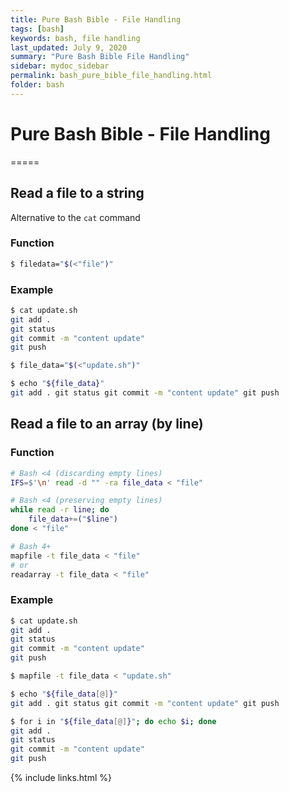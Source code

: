 ```yaml
---
title: Pure Bash Bible - File Handling
tags: [bash]
keywords: bash, file handling
last_updated: July 9, 2020
summary: "Pure Bash Bible File Handling"
sidebar: mydoc_sidebar
permalink: bash_pure_bible_file_handling.html
folder: bash
---
```


# Pure Bash Bible - File Handling
=====

## Read a file to a string
Alternative to the `cat` command

### Function
```bash 
$ filedata="$(<"file")"
```

### Example
```bash
$ cat update.sh
git add .
git status
git commit -m "content update"
git push

$ file_data="$(<"update.sh")"

$ echo "${file_data}"
git add . git status git commit -m "content update" git push
```

## Read a file to an array (by line)

### Function
```bash
# Bash <4 (discarding empty lines)
IFS=$'\n' read -d "" -ra file_data < "file"

# Bash <4 (preserving empty lines)
while read -r line; do
    file_data+=("$line")
done < "file"

# Bash 4+
mapfile -t file_data < "file"
# or 
readarray -t file_data < "file"
```

### Example
```bash
$ cat update.sh
git add .
git status
git commit -m "content update"
git push

$ mapfile -t file_data < "update.sh"

$ echo "${file_data[@]}"
git add . git status git commit -m "content update" git push

$ for i in "${file_data[@]}"; do echo $i; done
git add .
git status
git commit -m "content update"
git push
```


{% include links.html %}
